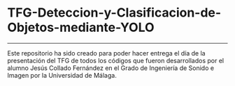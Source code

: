 # TFG-Deteccion-y-Clasificacion-de-Objetos-mediante-YOLO #
__________________________________________________________
Este repositorio ha sido creado para poder hacer entrega el día de la presentación del TFG de todos los códigos que fueron desarrollados por el alumno Jesús Collado Fernández en el Grado de Ingeniería de Sonido e Imagen por la Universidad de Málaga.
